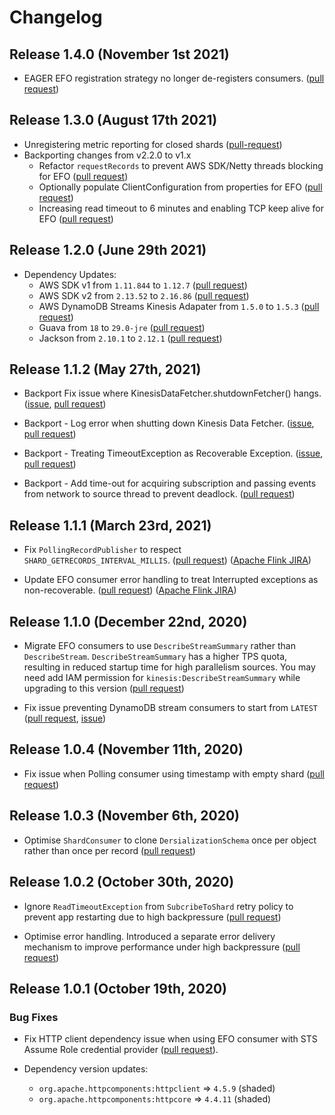 # Changelog

## Release 1.4.0 (November 1st 2021)
* EAGER EFO registration strategy no longer de-registers consumers. ([pull request](https://github.com/awslabs/amazon-kinesis-connector-flink/pull/49))

## Release 1.3.0 (August 17th 2021)
* Unregistering metric reporting for closed shards ([pull-request](https://github.com/awslabs/amazon-kinesis-connector-flink/pull/45))
* Backporting changes from v2.2.0 to v1.x
  * Refactor `requestRecords` to prevent AWS SDK/Netty threads blocking for EFO ([pull request](https://github.com/awslabs/amazon-kinesis-connector-flink/pull/40))
  * Optionally populate ClientConfiguration from properties for EFO ([pull request](https://github.com/awslabs/amazon-kinesis-connector-flink/pull/41))
  * Increasing read timeout to 6 minutes and enabling TCP keep alive for EFO ([pull request](https://github.com/awslabs/amazon-kinesis-connector-flink/pull/42))

## Release 1.2.0 (June 29th 2021)
* Dependency Updates:
  * AWS SDK v1 from `1.11.844` to `1.12.7` ([pull request](https://github.com/awslabs/amazon-kinesis-connector-flink/pull/38))
  * AWS SDK v2 from `2.13.52` to `2.16.86` ([pull request](https://github.com/awslabs/amazon-kinesis-connector-flink/pull/38))
  * AWS DynamoDB Streams Kinesis Adapater from `1.5.0` to `1.5.3` ([pull request](https://github.com/awslabs/amazon-kinesis-connector-flink/pull/38)) 
  * Guava from `18` to `29.0-jre` ([pull request](https://github.com/awslabs/amazon-kinesis-connector-flink/pull/36))
  * Jackson from `2.10.1` to `2.12.1` ([pull request](https://github.com/awslabs/amazon-kinesis-connector-flink/pull/38))
  
## Release 1.1.2 (May 27th, 2021)
* Backport Fix issue where KinesisDataFetcher.shutdownFetcher() hangs.
  ([issue](https://github.com/awslabs/amazon-kinesis-connector-flink/issues/23), 
  [pull request](https://github.com/awslabs/amazon-kinesis-connector-flink/pull/32))
  
* Backport - Log error when shutting down Kinesis Data Fetcher.
  ([issue](https://github.com/awslabs/amazon-kinesis-connector-flink/issues/22), 
  [pull request](https://github.com/awslabs/amazon-kinesis-connector-flink/pull/32))
  
* Backport - Treating TimeoutException as Recoverable Exception.
  ([issue](https://github.com/awslabs/amazon-kinesis-connector-flink/issues/21), 
  [pull request](https://github.com/awslabs/amazon-kinesis-connector-flink/pull/32))
  
* Backport - Add time-out for acquiring subscription and passing events from network to source thread to prevent deadlock.
  ([pull request](https://github.com/awslabs/amazon-kinesis-connector-flink/pull/31)) 

## Release 1.1.1 (March 23rd, 2021)
* Fix `PollingRecordPublisher` to respect `SHARD_GETRECORDS_INTERVAL_MILLIS`.
  ([pull request](https://github.com/awslabs/amazon-kinesis-connector-flink/pull/17)) 
  ([Apache Flink JIRA](https://issues.apache.org/jira/browse/FLINK-21661))
  
* Update EFO consumer error handling to treat Interrupted exceptions as non-recoverable.
  ([pull request](https://github.com/awslabs/amazon-kinesis-connector-flink/pull/16)) 
  ([Apache Flink JIRA](https://issues.apache.org/jira/browse/FLINK-21933))

## Release 1.1.0 (December 22nd, 2020)
* Migrate EFO consumers to use `DescribeStreamSummary` rather than `DescribeStream`. `DescribeStreamSummary` has a 
higher TPS quota, resulting in reduced startup time for high parallelism sources. You may need add IAM permission for 
`kinesis:DescribeStreamSummary` while upgrading to this version 
 ([pull request](https://github.com/awslabs/amazon-kinesis-connector-flink/pull/10))
 
* Fix issue preventing DynamoDB stream consumers to start from `LATEST` 
  ([pull request](https://github.com/awslabs/amazon-kinesis-connector-flink/pull/11), 
  [issue](https://github.com/awslabs/amazon-kinesis-connector-flink/issues/9))

## Release 1.0.4 (November 11th, 2020)
* Fix issue when Polling consumer using timestamp with empty shard
  ([pull request](https://github.com/awslabs/amazon-kinesis-connector-flink/pull/6))

## Release 1.0.3 (November 6th, 2020)
* Optimise `ShardConsumer` to clone `DersializationSchema` once per object rather than once per record
  ([pull request](https://github.com/awslabs/amazon-kinesis-connector-flink/pull/5))

## Release 1.0.2 (October 30th, 2020)
* Ignore `ReadTimeoutException` from `SubcribeToShard` retry policy to prevent app restarting due to high backpressure
  ([pull request](https://github.com/awslabs/amazon-kinesis-connector-flink/pull/3))
  
* Optimise error handling. Introduced a separate error delivery mechanism to improve performance under high backpressure
  ([pull request](https://github.com/awslabs/amazon-kinesis-connector-flink/pull/4)) 

## Release 1.0.1 (October 19th, 2020)

### Bug Fixes
* Fix HTTP client dependency issue when using EFO consumer with STS Assume Role credential provider
    ([pull request](https://github.com/awslabs/amazon-kinesis-connector-flink/pull/1)).
    
* Dependency version updates:
  - `org.apache.httpcomponents:httpclient` => `4.5.9` (shaded)
  - `org.apache.httpcomponents:httpcore` => `4.4.11` (shaded)

    